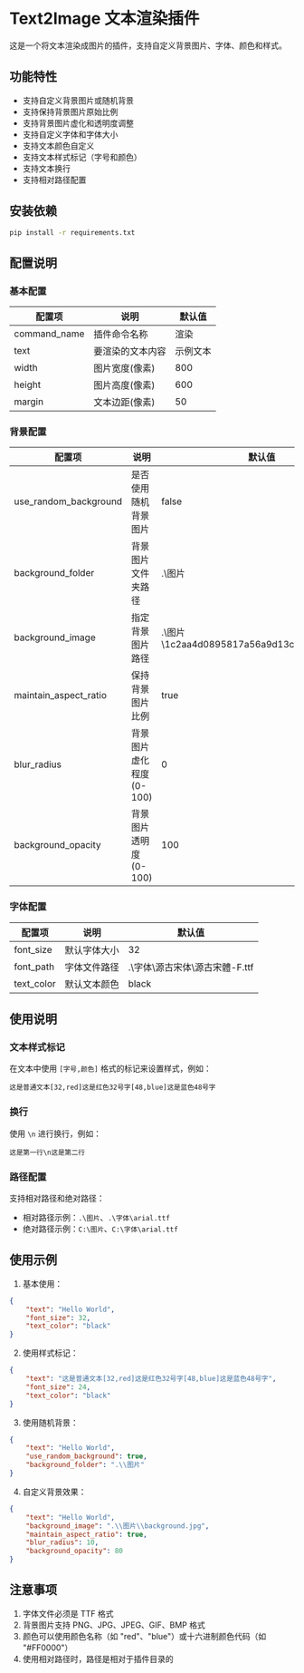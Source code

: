 # Text2Image 文本渲染插件

这是一个将文本渲染成图片的插件，支持自定义背景图片、字体、颜色和样式。

## 功能特性

- 支持自定义背景图片或随机背景
- 支持保持背景图片原始比例
- 支持背景图片虚化和透明度调整
- 支持自定义字体和字体大小
- 支持文本颜色自定义
- 支持文本样式标记（字号和颜色）
- 支持文本换行
- 支持相对路径配置

## 安装依赖

```bash
pip install -r requirements.txt
```

## 配置说明

### 基本配置

| 配置项 | 说明 | 默认值 |
|--------|------|--------|
| command_name | 插件命令名称 | 渲染 |
| text | 要渲染的文本内容 | 示例文本 |
| width | 图片宽度(像素) | 800 |
| height | 图片高度(像素) | 600 |
| margin | 文本边距(像素) | 50 |

### 背景配置

| 配置项 | 说明 | 默认值 |
|--------|------|--------|
| use_random_background | 是否使用随机背景图片 | false |
| background_folder | 背景图片文件夹路径 | .\图片 |
| background_image | 指定背景图片路径 | .\图片\1c2aa4d0895817a56a9d13c74d472e88.jpg |
| maintain_aspect_ratio | 保持背景图片比例 | true |
| blur_radius | 背景图片虚化程度(0-100) | 0 |
| background_opacity | 背景图片透明度(0-100) | 100 |

### 字体配置

| 配置项 | 说明 | 默认值 |
|--------|------|--------|
| font_size | 默认字体大小 | 32 |
| font_path | 字体文件路径 | .\字体\源古宋体\源古宋體-F.ttf |
| text_color | 默认文本颜色 | black |

## 使用说明

### 文本样式标记

在文本中使用 `[字号,颜色]` 格式的标记来设置样式，例如：
```
这是普通文本[32,red]这是红色32号字[48,blue]这是蓝色48号字
```

### 换行

使用 `\n` 进行换行，例如：
```
这是第一行\n这是第二行
```

### 路径配置

支持相对路径和绝对路径：
- 相对路径示例：`.\图片`、`.\字体\arial.ttf`
- 绝对路径示例：`C:\图片`、`C:\字体\arial.ttf`

## 使用示例

1. 基本使用：
```json
{
    "text": "Hello World",
    "font_size": 32,
    "text_color": "black"
}
```

2. 使用样式标记：
```json
{
    "text": "这是普通文本[32,red]这是红色32号字[48,blue]这是蓝色48号字",
    "font_size": 24,
    "text_color": "black"
}
```

3. 使用随机背景：
```json
{
    "text": "Hello World",
    "use_random_background": true,
    "background_folder": ".\\图片"
}
```

4. 自定义背景效果：
```json
{
    "text": "Hello World",
    "background_image": ".\\图片\\background.jpg",
    "maintain_aspect_ratio": true,
    "blur_radius": 10,
    "background_opacity": 80
}
```

## 注意事项

1. 字体文件必须是 TTF 格式
2. 背景图片支持 PNG、JPG、JPEG、GIF、BMP 格式
3. 颜色可以使用颜色名称（如 "red"、"blue"）或十六进制颜色代码（如 "#FF0000"）
4. 使用相对路径时，路径是相对于插件目录的
